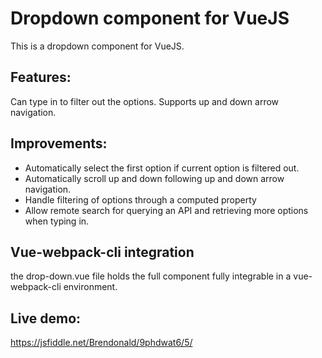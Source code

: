 # Dropdown component for VueJS

This is a dropdown component for VueJS. 

## Features:
Can type in to filter out the options.
Supports up and down arrow navigation.

## Improvements:
* Automatically select the first option if current option is filtered out.
* Automatically scroll up and down following up and down arrow navigation.
* Handle filtering of options through a computed property
* Allow remote search for querying an API and retrieving more options when typing in.

## Vue-webpack-cli integration
the drop-down.vue file holds the full component fully integrable in a vue-webpack-cli environment.

## Live demo: 
https://jsfiddle.net/Brendonald/9phdwat6/5/
